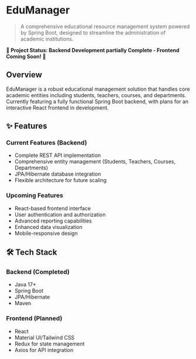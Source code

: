 # EduManager

> A comprehensive educational resource management system powered by Spring Boot, designed to streamline the administration of academic institutions.

**🚧 Project Status: Backend Development partially Complete - Frontend Coming Soon! 🚧**

## Overview

EduManager is a robust educational management solution that handles core academic entities including students, teachers, courses, and departments. Currently featuring a fully functional Spring Boot backend, with plans for an interactive React frontend in development.

## ✨ Features

### Current Features (Backend)
- Complete REST API implementation
- Comprehensive entity management (Students, Teachers, Courses, Departments)
- JPA/Hibernate database integration
- Flexible architecture for future scaling

### Upcoming Features
- React-based frontend interface
- User authentication and authorization
- Advanced reporting capabilities
- Enhanced data visualization
- Mobile-responsive design

## 🛠 Tech Stack

### Backend (Completed)
- Java 17+
- Spring Boot
- JPA/Hibernate
- Maven

### Frontend (Planned)
- React
- Material UI/Tailwind CSS
- Redux for state management
- Axios for API integration

